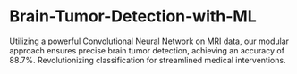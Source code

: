 # Brain-Tumor-Detection-with-ML
 Utilizing a powerful Convolutional Neural Network on MRI data, our modular approach ensures precise brain tumor detection, achieving an accuracy of 88.7%. Revolutionizing classification for streamlined medical interventions.
